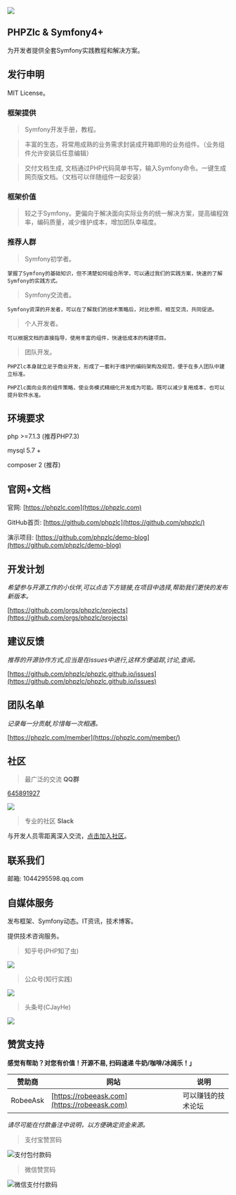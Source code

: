 ![](/assets/logo-shense-600.png)

## PHPZlc & Symfony4+

为开发者提供全套Symfony实践教程和解决方案。

## 发行申明

MIT License。 

### 框架提供

> Symfony开发手册，教程。 

> 丰富的生态，将常用成熟的业务需求封装成开箱即用的业务组件。（业务组件允许安装后任意编辑）

> 交付文档生成, 文档通过PHP代码简单书写，输入Symfony命令。一键生成网页版文档。（文档可以伴随组件一起安装）

### 框架价值

> 较之于Symfony。更偏向于解决面向实际业务的统一解决方案，提高编程效率，编码质量，减少维护成本，增加团队幸福度。

### 推荐人群

> Symfony初学者。
    
    掌握了Symfony的基础知识，但不清楚如何组合所学，可以通过我们的实践方案，快速的了解Symfony的实践方式。

> Symfony交流者。

    Symfony资深的开发者，可以在了解我们的技术策略后，对比参照，相互交流，共同促进。

> 个人开发者。

    可以根据文档的直接指导，使用丰富的组件，快速低成本的构建项目。

> 团队开发。

    PHPZlc本身就立足于商业开发，形成了一套利于维护的编码架构及规范，便于在多人团队中建立标准。
    
    PHPZlc面向业务的组件策略，使业务模式精细化开发成为可能。既可以减少复用成本，也可以提升软件水准。

## 环境要求

php >=7.1.3 (推荐PHP7.3)

mysql 5.7 +

composer 2 (推荐)

## 官网+文档

官网: [https://phpzlc.com](https://phpzlc.com)

GitHub首页: [https://github.com/phpzlc](https://github.com/phpzlc/)

演示项目: [https://github.com/phpzlc/demo-blog](https://github.com/phpzlc/demo-blog)

## 开发计划

*希望参与开源工作的小伙伴,可以点击下方链接,在项目中选择,帮助我们更快的发布新版本。*

[https://github.com/orgs/phpzlc/projects](https://github.com/orgs/phpzlc/projects)

## 建议反馈

*推荐的开源协作方式,应当是在issues中进行,这样方便追踪,讨论,查阅。*

[https://github.com/phpzlc/phpzlc.github.io/issues](https://github.com/phpzlc/phpzlc.github.io/issues) 

## 团队名单

*记录每一分贡献,珍惜每一次相遇。*

[https://phpzlc.com/member](https://phpzlc.com/member/)
    
## 社区
 
> 最广泛的交流 **QQ群** 

[645891927](https://jq.qq.com/?_wv=1027&k=ZpwdagVG)

![](/assets/images/qq-qun.png)

> 专业的社区 **Slack**

与开发人员零距离深入交流，[点击加入社区](https://join.slack.com/t/phpzlc/shared_invite/zt-r7mxo37k-jamLvYensNjo89eJdrg_7g)。

## 联系我们

邮箱: 1044295598.qq.com
 
## 自媒体服务
 
发布框架、Symfony动态。IT资讯，技术博客。

提供技术咨询服务。

> 知乎号(PHP知了虫)

![](/assets/images/zhihu-1.png)

> 公众号(知行实践)

![](/assets/images/zxsjgzh-2.png)
 
> 头条号(CJayHe)

![](/assets/images/toutiao-jay.png)
 
## 赞赏支持

**感觉有帮助？对您有价值！开源不易, 扫码速递 牛奶/咖啡/冰阔乐！」**

| 赞助商 | 网站 | 说明 |
| ---- | ---- | ---- |
| RobeeAsk | [https://robeeask.com](https://robeeask.com) | 可以赚钱的技术论坛 |

*请尽可能在付款备注中说明，以方便确定资金来源。*
 
> 支付宝赞赏码

![支付包付款码](/assets/images/pay/alipay-1.png)

> 微信赞赏码

![微信支付付款码](/assets/images/pay/wechat-1.png)
